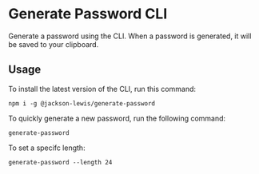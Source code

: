 # Generate Password CLI

Generate a password using the CLI. When a password is generated, it will be saved to your clipboard.

## Usage

To install the latest version of the CLI, run this command:
```
npm i -g @jackson-lewis/generate-password
```


To quickly generate a new password, run the following command:
```
generate-password
```

To set a specifc length:
```
generate-password --length 24
```